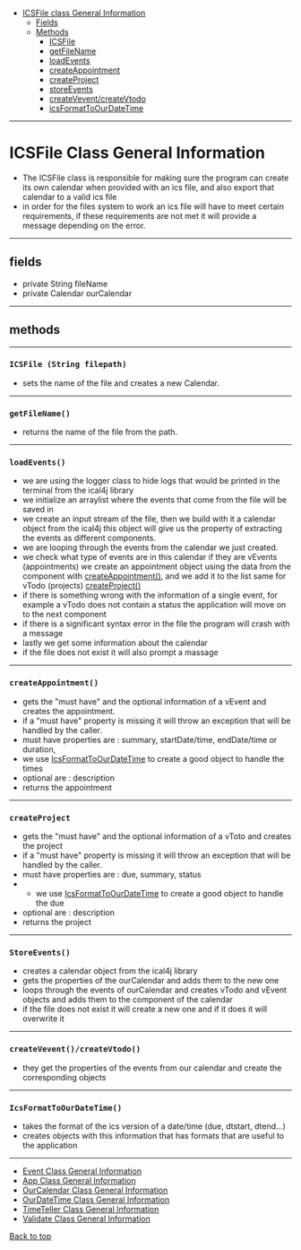 * [ICSFile class General Information](#ICSfile-class-general-information)
  * [Fields](#fields)
  * [Methods](#methods)
    * [ICSFile](#icsfile-string-filepath)
    * [getFileName](#getfilename)
    * [loadEvents](#loadevents)
    * [createAppointment](#createappointment)
    * [createProject](#createproject)
    * [storeEvents](#storeevents)
    * [createVevent/createVtodo](#createveventcreatevtodo)
    * [icsFormatToOurDateTime](#icsformattoourdatetime)
<hr>

# ICSFile Class General Information

- The ICSFile class is responsible for making sure the
program can create its own calendar when provided with 
an ics file, and also export that calendar to a valid ics file
- in order for the files system to work an ics file will have to meet
certain requirements, if these requirements are not met it will provide a \
message depending on the error.

<hr>

## fields
- private String fileName
- private Calendar ourCalendar

<hr>

## methods

<hr>

### `ICSFile (String filepath)`
- sets the name of the file and creates a new Calendar. 

<hr>

### `getFileName()`
- returns the name of the file from the path.


<hr>

### `loadEvents()`
- we are using the logger class to hide logs that would be printed in the terminal from the ical4j library
- we initialize an arraylist where the events that come from the file will be saved in
- we create an input stream of the file, then we build with it a calendar object from the ical4j
this object will give us the property of extracting the events as different components.
- we are looping through the events from the calendar we just created.
- we check what type of events are in this calendar if they are vEvents (appointments) we create
an appointment object using the data from the component with [createAppointment()](#createappointment), 
and we add it to the list same for vTodo (projects) [createProject()](#createproject)
- if there is something wrong with the information of a single event, for example a vTodo does not contain
a status the application will move on to the next component
- if there is a significant syntax error in the file the program will crash with a message
- lastly we get some information about the calendar 
- if the file does not exist it will also prompt a massage

<hr>

### `createAppointment()`
- gets the "must have" and the optional information of a vEvent and creates the appointment.
- if a "must have" property is missing it will throw an exception that will be handled by the caller.
- must have properties are : summary, startDate/time, endDate/time or duration,
- we use [IcsFormatToOurDateTime](#icsformattoourdatetime) to create a good object to handle the times
- optional are : description 
- returns the appointment

<hr>

### `createProject`
- gets the "must have" and the optional information of a vToto and creates the project 
- if a "must have" property is missing it will throw an exception that will be handled by the caller.
- must have properties are : due, summary, status
- - we use [IcsFormatToOurDateTime](#icsformattoourdatetime) to create a good object to handle the due 
- optional are : description
- returns the project

<hr>

### `StoreEvents()`
- creates a calendar object from the ical4j library
- gets the properties of the ourCalendar and adds them to the new one
- loops through the events of ourCalendar and creates vTodo and vEvent objects
and adds them to the component of the calendar
- if the file does not exist it will create a new one and if it does it will overwrite it

<hr>

### `createVevent()/createVtodo()`
- they get the properties of the events from our calendar and create the corresponding objects 

<hr>

### `IcsFormatToOurDateTime()`
- takes the format of the ics version of a date/time (due, dtstart, dtend...)
- creates objects with this information that has formats that are useful
to the application

<hr>

- [Event Class General Information](Events_doc.md)
- [App Class General Information](App_doc.md)
- [OurCalendar Class General Information](OurCalendar_doc.md)
- [OurDateTime Class General Information](OurDateTime_doc.md)
- [TimeTeller Class General Information](TimeTeller_doc.md)
- [Validate Class General Information](Validate_doc.md)

[Back to top](#icsfile-class-general-information)